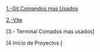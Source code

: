 [1.-Git Comandos mas Usados](../informacion/git_comandos.pdf)

[2.-Vite](../informacion/vite.pdf)

[3.- Terminal Comados mas usados]

[4 inicio de Proyectos ]
